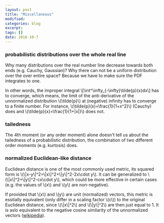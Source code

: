 ```yaml
---
layout: post
title: "Miscellaneous"
modified:
categories: blog
excerpt:
tags: []
date: 2016-10-7
---
```

### probabilistic distributions over the whole real line
Why many distributions over the real number line decrease towards both ends (e.g. Cauchy, Gaussian)? Why there can not be a uniform distribution over the over entire space? Because we have to make sure the PDF integrates to one.

In other words, the improper integral 
\\[\int^\infty_{-\infty}\tilde{p}(x)dx\\]
has to converge, which means, the limit of the anti-derivative of the unnormalized distribution \\(\tilde{p}\\) at (negative) infinity has to converge to a finite number. For instance, \\(\tilde{p}(x)=\frac{1}{1+x^2}\\) (Cauchy) does and \\(\tilde{p}(x)=\frac{1}{1+|x|}\\) does not.


### tailedness
The 4th moment (or any order moment) alone doesn't tell us about the tailedness of a probabilistic distribution, the combination of two different order moments (e.g. kurtosis) does.


### normalized Euclidean-like distance
Euclidean distance is one of the most commonly used metric, its squared form is \\(\\|x-y\\|^2=\\|x\\|^2+\\|y\\|^2-2x\cdot y\\). It can be generalized to \\(\\|x\\|^2+\\|y\\|^2-cx\cdot y\\), which could be more effective in certain cases (e.g. the values of \\(x\\) and \\(y\\) are non-negative).

If provided that \\(x\\) and \\(y\\) are unit (normalized) vectors, this metric is esstially equivalent (only differ in a scaling factor \\(c\\)) to the original Euclidean distance, since \\(\\|x\\|^2\\) and \\(\\|y\\|^2\\) are then just equal to 1. It is aslo equivalent to the negative cosine similarity of the unnormalized vectors ([wikipedia](https://en.wikipedia.org/wiki/Cosine_similarity#Properties)).
